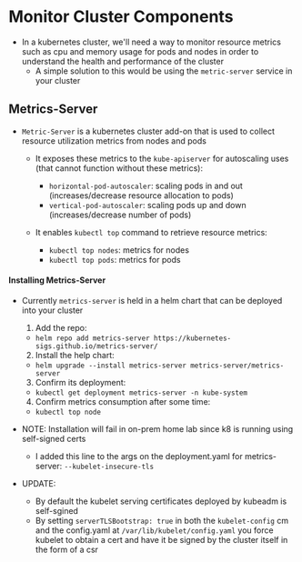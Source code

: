 <h1>Monitor Cluster Components</h1>
 
* In a kubernetes cluster, we'll need a way to monitor resource metrics such as cpu and memory usage for pods and nodes in order to understand the health and performance of the cluster
  - A simple solution to this would be using the `metric-server` service in your cluster

<h2>Metrics-Server</h2>
 
* `Metric-Server` is a kubernetes cluster add-on that is used to collect resource utilization metrics from nodes and pods
  - It exposes these metrics to the `kube-apiserver` for autoscaling uses (that cannot function without these metrics):
    * `horizontal-pod-autoscaler`: scaling pods in and out (increases/decrease resource allocation to pods)
    * `vertical-pod-autoscaler`: scaling pods up and down (increases/decrease number of pods)

  - It enables `kubectl top` command to retrieve resource metrics:
    * `kubectl top nodes`: metrics for nodes
    * `kubectl top pods`: metrics for pods

<h4>Installing Metrics-Server</h4>
 
* Currently `metrics-server` is held in a helm chart that can be deployed into your cluster
  1. Add the repo:
    * `helm repo add metrics-server https://kubernetes-sigs.github.io/metrics-server/`
  2. Install the help chart:
    * `helm upgrade --install metrics-server metrics-server/metrics-server`
  3. Confirm its deployment:
    * `kubectl get deployment metrics-server -n kube-system`
  4. Confirm metrics consumption after some time:
    * `kubectl top node`

* NOTE: Installation will fail in on-prem home lab since k8 is running using self-signed certs
  - I added this line to the args on the deployment.yaml for metrics-server: `--kubelet-insecure-tls`
* UPDATE:
  - By default the kubelet serving certificates deployed by kubeadm is self-sgined
  - By setting `serverTLSBootstrap: true` in both the `kubelet-config` cm and the config.yaml at `/var/lib/kubelet/config.yaml` you force kubelet to obtain a cert and have it be signed by the cluster itself in the form of a csr
